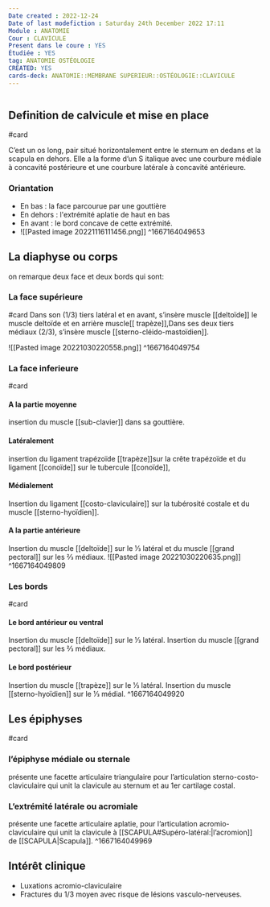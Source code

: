 ```yaml
---
Date created : 2022-12-24
Date of last modefiction : Saturday 24th December 2022 17:11
Module : ANATOMIE
Cour : CLAVICULE
Present dans le coure : YES
Étudiée : YES
tag: ANATOMIE OSTÉOLOGIE
CREATED: YES
cards-deck: ANATOMIE::MEMBRANE SUPERIEUR::OSTÉOLOGIE::CLAVICULE
---
```

```toc
```

## Definition de calvicule et mise en place 
#card

C’est un os long, pair situé horizontalement entre le sternum en dedans et la scapula en dehors. Elle a la forme d’un S italique avec une courbure médiale à concavité postérieure et une courbure latérale à concavité antérieure.
### Oriantation 
- En bas : la face parcourue par une gouttière
- En dehors : l'extrémité aplatie de haut en bas
- En avant : le bord concave de cette extrémité.
- ![[Pasted image 20221116111456.png]]
^1667164049653

## La diaphyse ou corps
on remarque deux face et deux bords qui sont:
### La face supérieure 
#card 
 Dans son (1/3) tiers latéral et en avant, s’insère muscle [[deltoïde]] le muscle deltoïde et en arrière muscle[[ trapèze]],Dans ses deux tiers médiaux (2/3), s’insère  muscle [[sterno-cléido-mastoïdien]].

 ![[Pasted image 20221030220558.png]]
^1667164049754

### La face inferieure 
#card  
#### A la partie moyenne 
insertion du muscle [[sub-clavier]] dans sa gouttière.
#### Latéralement 
insertion du ligament trapézoïde [[trapèze]]sur la crête trapézoïde et du ligament [[conoïde]] sur le tubercule [[conoïde]],
#### Médialement 
Insertion du ligament [[costo-claviculaire]] sur la tubérosité costale et du muscle [[sterno-hyoïdien]].
#### A la partie antérieure  
Insertion du muscle [[deltoïde]] sur le 1⁄3 latéral et du muscle [[grand pectoral]] sur les 2⁄3 médiaux.
![[Pasted image 20221030220635.png]]
^1667164049809

### Les bords 
#card 
#### Le bord antérieur ou ventral
 Insertion du muscle [[deltoïde]] sur le 1⁄3 latéral.
 Insertion du muscle [[grand pectoral]] sur les 2⁄3 médiaux.
#### Le bord postérieur
 Insertion du muscle [[trapèze]] sur le 1⁄3 latéral.
 Insertion du muscle [[sterno-hyoïdien]] sur le 1⁄3 médial.
^1667164049920

##  Les épiphyses 
#card 
###  l’épiphyse médiale ou sternale
présente une facette articulaire triangulaire pour l’articulation sterno-costo-claviculaire qui unit la clavicule au sternum et au 1er cartilage costal.
### L’extrémité latérale ou acromiale
présente une facette articulaire aplatie, pour l’articulation acromio-claviculaire qui unit la clavicule à [[SCAPULA#Supéro-latéral:|l’acromion]] de [[SCAPULA|Scapula]].
^1667164049969

## Intérêt clinique
- Luxations acromio-claviculaire 
- Fractures du 1/3 moyen avec risque de lésions vasculo-nerveuses.